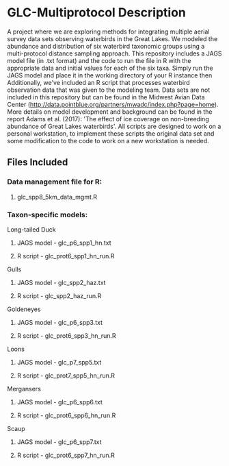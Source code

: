 # GLC-Multiprotocol Description
A project where we are exploring methods for integrating multiple aerial survey data sets observing waterbirds in the Great Lakes. We modeled the abundance and distribution of six waterbird taxonomic groups using a multi-protocol distance sampling approach. This repository includes a JAGS model file (in .txt format) and the code to run the file in R with the appropriate data and initial values for each of the six taxa. Simply run the JAGS model and place it in the working directory of your R instance then Additionally, we've included an R script that processes waterbird observation data that was given to the modeling team. Data sets are not included in this repository but can be found in the Midwest Avian Data Center (http://data.pointblue.org/partners/mwadc/index.php?page=home). More details on model development and background can be found in the report Adams et al. (2017): 'The effect of ice coverage on non-breeding abundance of Great Lakes waterbirds'. All scripts are designed to work on a personal workstation, to implement these scripts the original data set and some modification to the code to work on a new workstation is needed.

## Files Included

### Data management file for R:

1. glc_spp8_5km_data_mgmt.R

### Taxon-specific models:

Long-tailed Duck

1. JAGS model - glc_p6_spp1_hn.txt

2. R script - glc_prot6_spp1_hn_run.R

Gulls

1. JAGS model - glc_spp2_haz.txt

2. R script - glc_spp2_haz_run.R

Goldeneyes

1. JAGS model - glc_p6_spp3.txt

2. R script - glc_prot6_spp3_hn_run.R

Loons

1. JAGS model - glc_p7_spp5.txt

2. R script - glc_prot7_spp5_hn_run.R

Mergansers

1. JAGS model - glc_p6_spp6.txt

2. R script - glc_prot6_spp6_hn_run.R

Scaup

1. JAGS model - glc_p6_spp7.txt

2. R script - glc_prot6_spp7_hn_run.R

